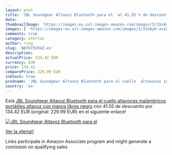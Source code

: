 ```yaml
---
layout: post
title: 'JBL Soundgear Altavoz Bluetooth para el  al 41.55 % de descuento'
date: 
thumbnailImage: 'https://images-eu.ssl-images-amazon.com/images/I/31nAyU-azsL._SL200_.jpg'
images: [ 'https://images-eu.ssl-images-amazon.com/images/I/31nAyU-azsL._SL200_.jpg' ]
comments: true
category: ofertas
author: ring
slug: 'B076T5VR4Z-es'
description:
actualPrice: 134.42 EUR
currency: EUR
price: 134.42
comparePrice: 229.99 EUR
inStock: true
prodname: 'JBL Soundgear Altavoz Bluetooth para el cuello  altavoces inalámbricos portátiles  altavoz con manos libres  negro'
country: 'es'
---
```


Está [JBL Soundgear Altavoz Bluetooth para el cuello  altavoces inalámbricos portátiles  altavoz con manos libres  negro](https://www.amazon.es/dp/B076T5VR4Z/?tag=tolees-21) con 41.55 de descuento por 134.42 EUR (original: 229.99 EUR) en el siguiente enlace!

[![JBL Soundgear Altavoz Bluetooth para el ](https://images-eu.ssl-images-amazon.com/images/I/31nAyU-azsL._SL200_.jpg)](https://www.amazon.es/dp/B076T5VR4Z/?tag=tolees-21)

[Ver la oferta!!](https://www.amazon.es/dp/B076T5VR4Z/?tag=tolees-21)

Links participate in Amazon Associate program and might generate a comission on qualifying sales



